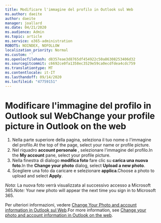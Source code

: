 ```yaml
---
title: Modificare l'immagine del profilo in Outlook sul Web
ms.author: daeite
author: daeite
manager: joallard
ms.date: 04/21/2020
ms.audience: Admin
ms.topic: article
ms.service: o365-administration
ROBOTS: NOINDEX, NOFOLLOW
localization_priority: Normal
ms.custom: ''
ms.openlocfilehash: d8357eae3d8765df454922c50a86308253406d32
ms.sourcegitcommit: c6692ce0fa1358ec3529e59ca0ecdfdea4cdc759
ms.translationtype: MT
ms.contentlocale: it-IT
ms.lasthandoff: 09/14/2020
ms.locfileid: "47759151"
---
```

# <a name="change-your-profile-picture-in-outlook-on-the-web"></a><span data-ttu-id="e5b70-102">Modificare l'immagine del profilo in Outlook sul Web</span><span class="sxs-lookup"><span data-stu-id="e5b70-102">Change your profile picture in Outlook on the web</span></span>

1. <span data-ttu-id="e5b70-103">Nella parte superiore della pagina, seleziona il tuo nome o l'immagine del profilo.</span><span class="sxs-lookup"><span data-stu-id="e5b70-103">At the top of the page, select your name or profile picture.</span></span>
1. <span data-ttu-id="e5b70-104">Nel riquadro **account personale** , selezionare l'immagine del profilo.</span><span class="sxs-lookup"><span data-stu-id="e5b70-104">In the **My account** pane, select your profile picture.</span></span>
1. <span data-ttu-id="e5b70-105">Nella finestra di dialogo **modifica foto** fare clic su **carica una nuova foto**.</span><span class="sxs-lookup"><span data-stu-id="e5b70-105">In the **Change your photo** dialog, select **Upload a new photo**.</span></span>
1. <span data-ttu-id="e5b70-106">Scegliere una foto da caricare e selezionare **applica**.</span><span class="sxs-lookup"><span data-stu-id="e5b70-106">Choose a photo to upload and select **Apply**.</span></span>

<span data-ttu-id="e5b70-107">*Nota:* La nuova foto verrà visualizzata al successivo accesso a Microsoft 365.</span><span class="sxs-lookup"><span data-stu-id="e5b70-107">*Note:* Your new photo will appear the next time you sign in to Microsoft 365.</span></span>

<span data-ttu-id="e5b70-108">Per ulteriori informazioni, vedere [Change Your Photo and account information in Outlook sul Web](https://support.office.com/article/b2dbb289-851d-4bed-93c3-3e136f5659ec).</span><span class="sxs-lookup"><span data-stu-id="e5b70-108">For more information, see [Change your photo and account information in Outlook on the web](https://support.office.com/article/b2dbb289-851d-4bed-93c3-3e136f5659ec).</span></span>